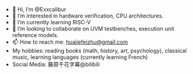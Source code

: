- 👋 Hi, I’m @Exxcalibur
- 👀 I’m interested in hardware verification, CPU architectures.
- 🌱 I’m currently learning RISC-V
- 💞️ I’m looking to collaborate on UVM testbenches, execution unit reference models.
- 📫 How to reach me: huajiefeizhu@gmail.com
- My hobbies: reading books (math, history, art, psychology), classical music, learning languages (currently learning French)
- Social Media: 藤原千花字幕@bilibili

<!---
Exxcalibur/Exxcalibur is a ✨ special ✨ repository because its `README.md` (this file) appears on your GitHub profile.
You can click the Preview link to take a look at your changes.
--->
